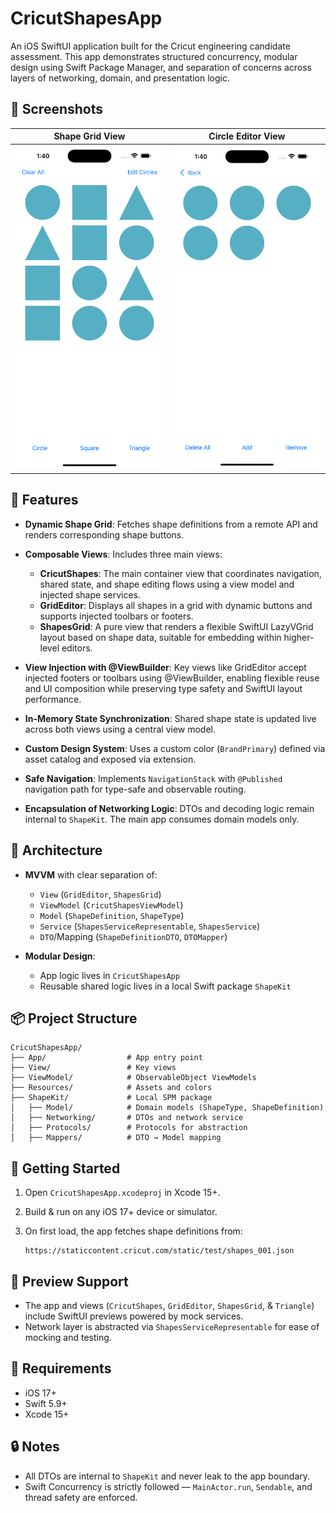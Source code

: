# CricutShapesApp

An iOS SwiftUI application built for the Cricut engineering candidate assessment. This app demonstrates structured concurrency, modular design using Swift Package Manager, and separation of concerns across layers of networking, domain, and presentation logic.

## 📸 Screenshots

| Shape Grid View | Circle Editor View |
|------------------|--------------------|
| ![Shape Grid](screenshots/shapes_screen.png) | ![Circle Editor](screenshots/circle_screen.png) |

## 🯩 Features

* **Dynamic Shape Grid**: Fetches shape definitions from a remote API and renders corresponding shape buttons.
* **Composable Views**: Includes three main views:

  * **CricutShapes**: The main container view that coordinates navigation, shared state, and shape editing flows using a view model and injected shape services.
  * **GridEditor**: Displays all shapes in a grid with dynamic buttons and supports injected toolbars or footers.
  * **ShapesGrid**: A pure view that renders a flexible SwiftUI LazyVGrid layout based on shape data, suitable for embedding within higher-level editors.
* **View Injection with @ViewBuilder**: Key views like GridEditor accept injected footers or toolbars using @ViewBuilder, enabling flexible reuse and UI composition while preserving type safety and SwiftUI layout performance.
* **In-Memory State Synchronization**: Shared shape state is updated live across both views using a central view model.
* **Custom Design System**: Uses a custom color (`BrandPrimary`) defined via asset catalog and exposed via extension.
* **Safe Navigation**: Implements `NavigationStack` with `@Published` navigation path for type-safe and observable routing.
* **Encapsulation of Networking Logic**: DTOs and decoding logic remain internal to `ShapeKit`. The main app consumes domain models only.

## 💠 Architecture

* **MVVM** with clear separation of:

  * `View` (`GridEditor`, `ShapesGrid`)
  * `ViewModel` (`CricutShapesViewModel`)
  * `Model` (`ShapeDefinition`, `ShapeType`)
  * `Service` (`ShapesServiceRepresentable`, `ShapesService`)
  * `DTO`/Mapping (`ShapeDefinitionDTO`, `DTOMapper`)
* **Modular Design**:

  * App logic lives in `CricutShapesApp`
  * Reusable shared logic lives in a local Swift package `ShapeKit`

## 📦 Project Structure

```
CricutShapesApp/
├── App/                  # App entry point
├── View/                 # Key views
├── ViewModel/            # ObservableObject ViewModels
├── Resources/            # Assets and colors
├── ShapeKit/             # Local SPM package
│   ├── Model/            # Domain models (ShapeType, ShapeDefinition)
│   ├── Networking/       # DTOs and network service
│   ├── Protocols/        # Protocols for abstraction
│   ├── Mappers/          # DTO → Model mapping
```

## 🚀 Getting Started

1. Open `CricutShapesApp.xcodeproj` in Xcode 15+.
2. Build & run on any iOS 17+ device or simulator.
3. On first load, the app fetches shape definitions from:

   ```
   https://staticcontent.cricut.com/static/test/shapes_001.json
   ```

## 🔪 Preview Support

* The app and views (`CricutShapes`, `GridEditor`, `ShapesGrid`, & `Triangle`) include SwiftUI previews powered by mock services.
* Network layer is abstracted via `ShapesServiceRepresentable` for ease of mocking and testing.

## 📱 Requirements

* iOS 17+
* Swift 5.9+
* Xcode 15+

## 🔒 Notes

* All DTOs are internal to `ShapeKit` and never leak to the app boundary.
* Swift Concurrency is strictly followed — `MainActor.run`, `Sendable`, and thread safety are enforced.
